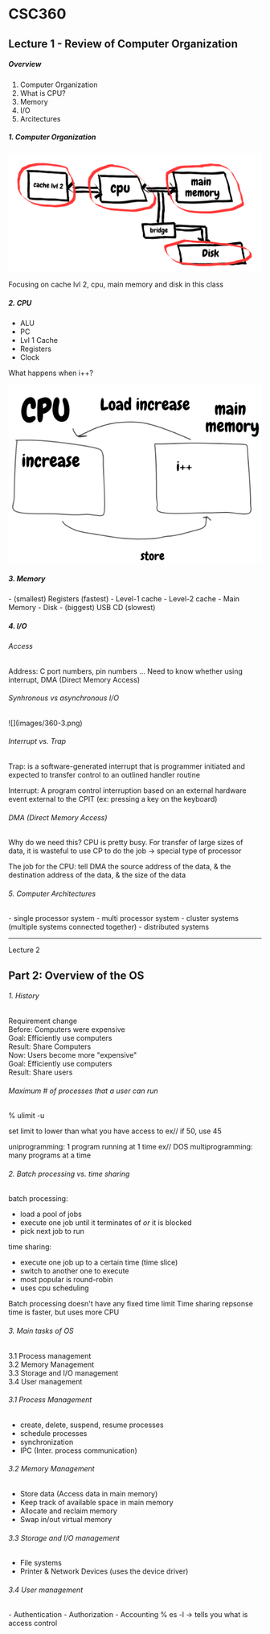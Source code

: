 <h1>CSC360</h1>
<h2>Lecture 1 - Review of Computer Organization</h2>

<h5>Overview</h5>
<ol>
	<li>Computer Organization</li>
	<li>What is CPU?</li>
	<li>Memory</li>
	<li>I/O</li>
	<li>Arcitectures</li>
</ol>
<h5>1. Computer Organization</h5>

![](images/360-1.png)

Focusing on cache lvl 2, cpu, main memory and disk in this class
<h5>2. CPU</h5>

- ALU
- PC
- Lvl 1 Cache
- Registers
- Clock

What happens when i++?

![](images/360-2.png)

<h5>3. Memory</h5>
- (smallest) Registers (fastest)
- Level-1 cache
- Level-2 cache
- Main Memory
- Disk
- (biggest) USB CD (slowest)

<h5>4. I/O</h5>
<h6>Access</h6>
Address: C port numbers, pin numbers ...
Need to know whether using interrupt, DMA (Direct Memory Access)

<h6>Synhronous vs asynchronous I/O</h6>
![](images/360-3.png)

<h6>Interrupt vs. Trap</h6>
Trap:  is a software-generated interrupt that is programmer initiated and expected to transfer control to an outlined handler routine

Interrupt: A program control interruption based on an external hardware event external to the CPIT (ex: pressing a key on the keyboard)

<h6>DMA (Direct Memory Access)</h6>
Why do we need this?
CPU is pretty busy. For transfer of large sizes of data, it is wasteful to use CP to do the job -> special type of processor

The job for the CPU: tell DMA the source address of the data, & the destination address of the data, & the size of the data

<h6>5. Computer Architectures</h6>
- single processor system
- multi processor system
- cluster systems (multiple systems connected together)
- distributed systems
<hr>
Lecture 2
<h2>Part 2: Overview of the OS</h2>
<h6>1. History</h6>
Requirement change<br>
Before: Computers were expensive<br>
Goal: Efficiently use computers<br>
Result: Share Computers<br>
Now: Users become more "expensive"<br>
Goal: Efficiently use computers<br>
Result: Share users

<h6>Maximum # of processes that a user can run</h6>
% ulimit -u <br>

set limit to lower than what you have access to
ex// if 50, use 45 

uniprogramming: 1 program running at 1 time ex// DOS
multiprogramming: many programs at a time

<h6>2. Batch processing vs. time sharing</h6>
batch processing:

-	load a pool of jobs
-	execute one job until it terminates of <i>or</i> it is blocked
-	pick next job to run

time sharing:

-	execute one job up to a certain time (time slice)
-	switch to another one to execute
-	most popular is round-robin 
-	uses cpu scheduling

Batch processing doesn't have any fixed time limit
Time sharing repsonse time is faster, but uses more CPU

<h6>3. Main tasks of OS</h6>
3.1 Process management<br>
3.2 Memory Management<br>
3.3 Storage and I/O management<br>
3.4 User management

<h6>3.1 Process Management</h6>

-	create, delete, suspend, resume processes
-	schedule processes
-	synchronization
- IPC (Inter. process communication)

<h6>3.2 Memory Management</h6>

-	Store data (Access data in main memory)
- 	Keep track of available space in main memory
-  Allocate and reclaim memory
-  Swap in/out virtual memory

<h6>3.3 Storage and I/O management</h6>

-	File systems
-	Printer & Network Devices (uses the device driver)

<h6>3.4 User management</h6>
-	Authentication
-	Authorization
-	Accounting
% es -l  -> tells you what is access control






